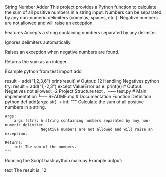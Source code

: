 String Number Adder
This project provides a Python function to calculate the sum of all positive numbers in a string input. Numbers can be separated by any non-numeric delimiters (commas, spaces, etc.). Negative numbers are not allowed and will raise an exception.

Features
Accepts a string containing numbers separated by any delimiter.

Ignores delimiters automatically.

Raises an exception when negative numbers are found.

Returns the sum as an integer.

Example
python
from test import add

result = add("1,2,3,6")
print(result)  # Output: 12
Handling Negatives
python
try:
    result = add("1,-2,3")
except ValueError as e:
    print(e)  # Output: Negatives not allowed: -2
Project Structure
text
.
├── test.py     # Main implementation
└── README.md    # Documentation
Function Definition
python
def add(args: str) -> int:
    """
    Calculate the sum of all positive numbers in a string.

    Args:
        args (str): A string containing numbers separated by any non-numeric delimiter.
                    Negative numbers are not allowed and will raise an exception.

    Returns:
        int: The sum of the numbers.
    """
Running the Script
bash
python main.py
Example output:

text
The result is: 12
